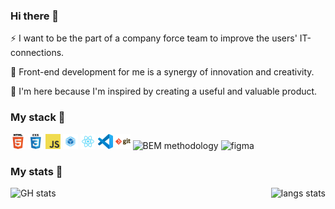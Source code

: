 ### Hi there 👋


⚡ I want to be the part of a company force team to improve the users' IT-connections.

🌱 Front-end development for me is a synergy of innovation and creativity.

🤔 I'm here because I'm inspired by creating a useful and valuable product.



### My stack 💪

<p>
  <img src="https://raw.githubusercontent.com/github/explore/80688e429a7d4ef2fca1e82350fe8e3517d3494d/topics/html/html.png" alt="HTML5" height="24">
  <img src="https://raw.githubusercontent.com/github/explore/80688e429a7d4ef2fca1e82350fe8e3517d3494d/topics/css/css.png" alt="CSS3" height="24">
  <img src="https://raw.githubusercontent.com/github/explore/80688e429a7d4ef2fca1e82350fe8e3517d3494d/topics/javascript/javascript.png" alt="JavaScript" height="24">
  <img src="https://raw.githubusercontent.com/github/explore/80688e429a7d4ef2fca1e82350fe8e3517d3494d/topics/webpack/webpack.png" alt="Webpack" height="24">
  <img src="https://raw.githubusercontent.com/github/explore/80688e429a7d4ef2fca1e82350fe8e3517d3494d/topics/react/react.png" alt="React" height="24">
  <img src="https://raw.githubusercontent.com/github/explore/80688e429a7d4ef2fca1e82350fe8e3517d3494d/topics/visual-studio-code/visual-studio-code.png" alt="VS Code" height="24">
  <img src="https://raw.githubusercontent.com/github/explore/80688e429a7d4ef2fca1e82350fe8e3517d3494d/topics/git/git.png" alt="git" height="24">
  <img src="https://cdn4.telesco.pe/file/UWHOVFzLSFO6K5JneJQvRZvtLz4PF-4ELcPzT7bAGzDEzkwxdbImgERoanulDiCRMoYIyQ696UZAzXmPj1wyoe2rqBUcTgfiRegNF7K_hr7my8YKxYpNEWWz9z2dtnG7QF5kP10sooRswFhb4dsrj7Vk_6VQkcZ38ndcZa_FF1J62nmMpFWWriCf71Y9YZXJJ4OAyRH75lGc6rxLqCr7P2l-VKkIENZi-XvidoAfvDFv_rC2adTCGK9vpyYhh7KaowDtQhtaThJjm4esQqfCyQI6A-cljWuddisM3GVBZsJQ4BqOPdaq663v23hE4W0q16r8VsmABIcARA7DNjc5_A.jpg" alt="BEM methodology" height="24">
  <img src="https://upload.wikimedia.org/wikipedia/commons/thumb/3/33/Figma-logo.svg/1200px-Figma-logo.svg.png" alt="figma" height="24">
</p>


### My stats 🎯
<a href="https://github-readme-stats.vercel.app/api?username=barbylka&hide=stars&show_icons=true&theme=buefy&icon_color=FFCF40&hide_border=true">
  <img align="left" alt="GH stats" src="https://github-readme-stats.vercel.app/api?username=barbylka&hide=stars&show_icons=true&theme=buefy&icon_color=FFCF40&hide_border=true"/>
</a>

<a href="https://github-readme-stats.vercel.app/api/top-langs/?username=barbylka&layout=compact&theme=buefy&hide_border=true">
  <img align="right" alt="langs stats" height="165" src="https://github-readme-stats.vercel.app/api/top-langs/?username=barbylka&layout=compact&theme=buefy&hide_border=true" />
</a>
